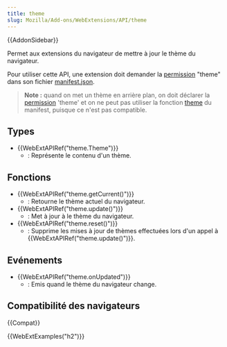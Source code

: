 ```yaml
---
title: theme
slug: Mozilla/Add-ons/WebExtensions/API/theme
---
```


{{AddonSidebar}}

Permet aux extensions du navigateur de mettre à jour le thème du navigateur.

Pour utiliser cette API, une extension doit demander la [permission](/fr/Add-ons/WebExtensions/manifest.json/permissions) "theme" dans son fichier [manifest.json](/fr/Add-ons/WebExtensions/manifest.json).

> **Note :** quand on met un thème en arrière plan, on doit déclarer la [permission](/fr/Add-ons/WebExtensions/manifest.json/permissions) 'theme' et on ne peut pas utiliser la fonction [theme](/fr/Add-ons/WebExtensions/manifest.json/theme) du manifest, puisque ce n'est pas compatible.

## Types

- {{WebExtAPIRef("theme.Theme")}}
  - : Représente le contenu d'un thème.

## Fonctions

- {{WebExtAPIRef("theme.getCurrent()")}}
  - : Retourne le thème actuel du navigateur.
- {{WebExtAPIRef("theme.update()")}}
  - : Met à jour à le thème du navigateur.
- {{WebExtAPIRef("theme.reset()")}}
  - : Supprime les mises à jour de thèmes effectuées lors d'un appel à {{WebExtAPIRef("theme.update()")}}.

## Evénements

- {{WebExtAPIRef("theme.onUpdated")}}
  - : Emis quand le thème du navigateur change.

## Compatibilité des navigateurs

{{Compat}}

{{WebExtExamples("h2")}}
